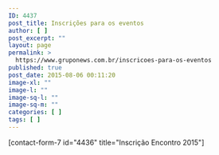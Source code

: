 ```yaml
---
ID: 4437
post_title: Inscrições para os eventos
author: [ ]
post_excerpt: ""
layout: page
permalink: >
  https://www.gruponews.com.br/inscricoes-para-os-eventos
published: true
post_date: 2015-08-06 00:11:20
image-xl: ""
image-l: ""
image-sq-l: ""
image-sq-m: ""
categories: [ ]
tags: [ ]
---
```

[contact-form-7 id="4436" title="Inscrição Encontro 2015"]